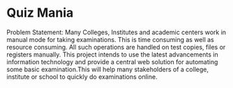 # Quiz Mania
Problem Statement: 
Many Colleges, Institutes and academic centers work in manual mode for taking examinations. This is time consuming as well as resource consuming. All such operations are handled on test copies, files or registers manually. This project intends to use the latest advancements in information technology and provide a central web solution for automating some basic examination.This will help many stakeholders of a college, institute or school to quickly do examinations online.


